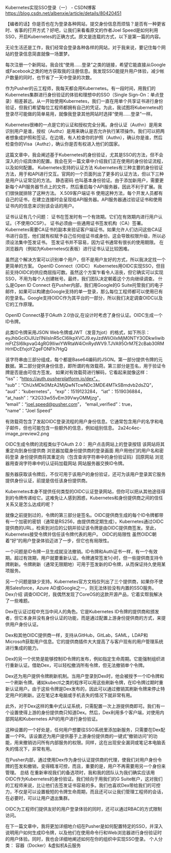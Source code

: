 Kubernetes实现SSO登录（一） - CSDN博客 https://blog.csdn.net/albenxie/article/details/80420451

【编者的话】你是否也在为登录各种网站，提交身份信息而烦恼？是否有一种更省时、省事的打开方式？好吧，让我们来看看原文的作者Joel Speed是如何利用SSO，开启Kubernetes的正确方式。原文是连载的方式，以下是第一篇的内容。

无论生活还是工作，我们经常会登录各种各样的网站，对于我来说，要记住每个网站的登录信息简直就像一场噩梦。

每次注册一个新网站，我会找“使用……登录”之类的链接，希望它能直接从Google或Facebook之类的地方获取我的注册信息。我发现SSO能提升用户体验，减少帐户数量的同时，也节省了一天中登录的次数。

作为Pusher的云工程师，我每天都会用Kubernetes。有一段时间，用我们的Kubernetes集群进行身份验证的体验和理想中的SSO（Single Sign-On：单点登录）相差甚远。从一开始使用Kubernetes，我们一直在用单个共享证书进行身份验证，但我们希望每位工程师都拥有自己的凭证。为此，我试图将Kubernetes的登录尽可能做的简单易用，就像我登录其他网站时选择“使用……登录”一样。

Kubernetes很棒的一点是它的认证和授权完全分离。身份认证（Authn）是用来识别用户是谁，授权（Authz）是用来确认是否允许执行某项操作。我们可以把两者想象成护照和签证。在边境，有人检查你的护照（Authn），确认你是谁，然后检查你的Visa（Authz），确认你是否有权进入他们的国家。

这篇文章中，我会阐述基于Kubernetes的身份验证，尤其是SSO的方法，但不会深入的介绍具体的配置。我会在另一篇文章中介绍我们正在使用的身份验证流程，以及如何配置。
Kubernetes支持的认证方法
Kubernetes有三种主要的身份验证方法，用于和API进行交互。官网的一个页面列出了更多的认证方法，但以下三种是用户认证常见的方法。
静态密码
也叫基本身份验证。由于添加新用户，需要更新每个API服务器节点上的文件，然后重启每个API服务器，因此不利于扩展。我们很快就排除了这种方法。
X.509客户端证书
使用这种方法，每个开发人员都有自己的证书，在建立连接时会呈现给API服务器。API服务器通过验证证书和使用证书内的信息来识别该会话的用户。

证书认证有几个问题：
证书在签发时有一个有效期。它们在有效期内进行用户认证。（不使用OCSP）。
证书必须由一些通用证书签发机构（CA）签署。Kubernetes需要CA证书的副本来验证客户端证书。如果允许人们访问这些CA证书进行自签，他们就有权赋予自己任何组证书或身份。这会导致权限升级，所以必须设法集中签发证书。
签发证书并不容易，因为证书通常有很长的使用期限。
在浏览器内（例如为Kubernetes仪表板）进行证书认证比较困难。

虽然这个解决方案可以识别单个用户，但不是用户友好的方式，所以我决定找一个更简单的方案。
OpenID Connect（OIDC）
Kubernetes用OIDC实现SSO，但目前支持OIDC的供应商屈指可数。虽然这个方案乍看令人沮丧，但它确实可以实现SSO，不用为每个人创建帐号。最终，我们团队决定朝着这个方向继续调查。
什么是Open ID Connect
在Pusher内部，我们用Google的G Suite托管我们的电子邮件，如果可以构建由Google支持的单一登录，那么每位工程师都可以使用已有的登录名。Google支持OIDC作为其平台的一部分，所以我们决定调查OIDC以及它的工作原理。

OpenID Connect基于OAuth 2.0协议,在设计时考虑了身份认证。OIDC生成一个ID令牌。

此类ID令牌采用JSON Web令牌或JWT（发音为jot）的格式，如下所示：
eyJhbGciOiJIUzI1NiIsInR5cCI6IkpXVCJ9.eyJzdWIiOiIxMjM0NTY3ODkwIiwibmFtZSI6IkpvaG4gRG9lIiwiYWRtaW4iOnRydWV9.TJVA95OrM7E2cBab30RMHrHDcEfxjoYZgeFONFh7HgQ

该字符串由三部分组成，每个都是Base64编码的JSON。第一部分提供令牌的元数据。第二部分提供身份信息，即所谓的有效载荷。第三部分是签名，用于验证令牌是否是由可信方签发。
如果对有效载荷进行解码，它看起来就像这样：
“iss”：“https://auth.pusherplatform.io/dex”，
“sub”：“ChUxMDk0MzA2MjQwNTcwNDc3MDE4MTkSBmdvb2dsZQ”，
“aud”：“kubernetes”，
“exp”：1519123284，
“iat”：1519036884，
“at_hash”：“X2G33w55vEm39VwyOMMjzg”，
“email”：“joel.speed@pusher.com”，
“email_verified”：true，
“name”：“Joel Speed”

有效载荷包含了发起OIDC登录流程的用户身份信息。它通常包含用户的名字和电子邮件，但也可能包含一些额外的信息，例如组别信息。
2a24c4ec-image_preview2.png

OIDC生成令牌的流程类似于OAuth 2.0：
用户点击网站上的登录按钮
该网站将其重定向到身份提供商
浏览器加载身份提供商的登录画面
用户用他们的用户名和密码登录
身份提供商将其重定向（包含查询字符串中的身份验证码）回原网站
浏览器用查询字符串中的认证码加载网站
网站服务器交换ID令牌。

服务器获取该令牌后，不仅可用于该用户的身份验证，还可为该用户登录其它服务提供身份认证，前提是信任该身份提供商。

Kubernetes本身不提供任何类型的OIDC认证登录网站，但你可以把从其他途径得到的令牌传递给它。这难免让人感到困惑，Kubernetes和身份提供商之间的信任关系又是怎么达成的呢？

就像之前提到过的，令牌的第三部分是签名。OIDC提供商生成的每个ID令牌都带有一个加密的密钥（通常是RS256，由提供商定期生成）。Kubernetes通过OIDC提供商的URL，检索到对应的公钥并验证该令牌是由OIDC提供商签发。至此，Kubernetes接受令牌并信任该令牌代表的用户。
OIDC的局限性
虽然OIDC朝着“好”的用户登录体验迈进了一步，但它也有局限性。

一个问题是ID令牌一旦生成就没法撤销。ID令牌和Auth证书一样，有一个有效期。超过有效期，用户就要重新认证。令牌通常签发1小时，但一些提供商支持令牌刷新。令牌刷新（通常无限期地）可用于签发新的ID令牌，从而保证持久使用某项服务。

另一个问题是缺少支持。Kubernetes官方文档仅列出了三个提供商，如果你不使用Salesforce，Azure AD或Google之一，则无法体验没有内置的SSO服务。
Dex介绍
调查OIDC时，我偶然发现了CoreOS的这款开源产品，它着实帮我解决了一些难题。

Dex在认证过程中充当中间人的角色。它是Kubernetes ID令牌的提供商和颁发者，但它本身并没有身份认证的功能，而是通过配置上游身份提供商的方式，来提供用户身份认证。

Dex和其他OIDC提供商一样，支持从GitHub，GitLab，SAML，LDAP和Microsoft获取用户信息。它的提供商插件大大提高了与客户现有的用户管理系统进行集成的能力。

Dex的另一个优势是能够控制ID令牌的发布，例如指定生命周期。它能强制组织进行重新认证。借助Dex，可以轻松撤消所有令牌，但无法撤销单个令牌。

Dex还为用户提供令牌刷新机制。当用户登录到Dex时，他会被授予一个ID令牌和一个刷新令牌。诸如kubectl之类的程序可以用这些刷新令牌，在ID令牌过期时重新认证用户。由于这些令牌是Dex发布的，因此可以通过撤销其刷新令牌来停止特定用户的刷新。这在笔记本电脑或手机丢失的情况下就非常有用。

此外，对于Dex这样的集中式认证系统，只需配置一次上游提供商即可。我们有一个设置使得上游的身份提供商只知道Dex。然后，Dex利用多个客户端，对使用内部网站和Kubernetes API的用户进行身份验证。

这种设置的一个好处是，任何用户想要往SSO系统里添加新服务，只需要在Dex配置一个PR。该设置还为用户提供基于上游身份提供商的一键式“撤销访问”的功能，用来撤销访问所有内部服务的权限。同样，这在出现安全漏洞或笔记本电脑丢失的情况下，非常有用。

在Pusher内部，通过使用Dex作为身份认证提供商的代理，使我们对用户身份令牌的签发和撤销，变得精准可控，而且，重要的是，用户不再需要用另一个身份来管理。
总结
在重新审视我们的备选项时，我和我的团队认为我们确实应该用OIDC作为Kubernetes的身份验证。我们倾向于用我们的G Suite帐户，这对我们的工程师来说，比让他们去签发证书容易的多。我们也喜欢Dex带给我们的可控力，不仅是可以设置极短的令牌生命周期，而且还可以让我们管理工程师的会话，在必要时，可以让用户退出集群。

OIDC为工程师们提供友好的用户登录体验的同时，还可以通过RBAC的方式限制访问。

在下一篇文章中，我将更加详细地介绍在Pusher是如何配置特定的SSO，并深入说明用户如何生成ID令牌，以及他们在使用命令行和Web浏览器进行身份验证时的用户体验。同时，我也会详细地阐述如何在你的组织中实现SSO登录。
个人分类： 容器（Docker）&虚拟机&云服务